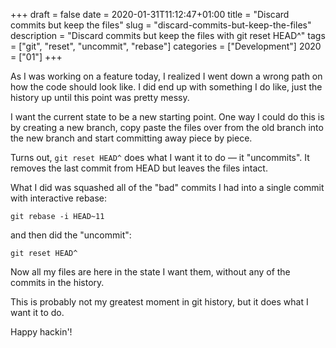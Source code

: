 +++
draft = false
date = 2020-01-31T11:12:47+01:00
title = "Discard commits but keep the files"
slug = "discard-commits-but-keep-the-files"
description = "Discard commits but keep the files with git reset HEAD^"
tags = ["git", "reset", "uncommit", "rebase"]
categories = ["Development"]
2020 = ["01"]
+++

As I was working on a feature today, I realized I went down a wrong path on how the code should look like. I did end up with something I do like, just the history up until this point was pretty messy.

I want the current state to be a new starting point. One way I could do this is by creating a new branch, copy paste the files over from the old branch into the new branch and start committing away piece by piece.

Turns out, `git reset HEAD^` does what I want it to do &mdash; it "uncommits". It removes the last commit from HEAD but leaves the files intact.

What I did was squashed all of the "bad" commits I had into a single commit with interactive rebase:

```
git rebase -i HEAD~11
```

and then did the "uncommit":

```
git reset HEAD^
```

Now all my files are here in the state I want them, without any of the commits in the history.

This is probably not my greatest moment in git history, but it does what I want it to do.

Happy hackin'!
